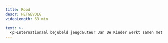 ```yaml
---
title: Rood
descr: HETGEVOLG
videoLength: 63 min

text: >-
  <p>Internationaal bejubeld jeugdauteur Jan De Kinder werkt samen met topacteur Stefaan Degand en regisseur Stefan Perceval aan een organisch verhaal over pesten.</p><p>Jan De Kinder koos voor de invalshoek van de ‘meeloper’ in dit geval een naamloze ik, die min of meer ongewild en onschuldig de aanzet geeft voor het pesten. In de theatrale vertaling van deze internationale bestseller gaan de makers opzoek naar hoe mensen in de schoenen kunnen staan van een getuige van een soort wreedheid die vast vaker op plaatsen voorkomen dan volwassenen zich willen inbeelden</p><p>.Dit maakt dit tot een subtiel verhaal, waar veel over te bespreken valt en dus is ROOD een waardevolle bijdrage aan het debat over pesten, aan het debat over de verantwoordelijkheid van elke betrokken partij en over het hoe pesten te stoppen is.</p><p>Auteur: Jan De Kinder</p><p>Spel: Stefaan Degand, Jan De Kinder, Agnes Bekx, Davy Wellens, Hilde Eykens, Rita Scheyltjens, Tom Bernaerts, Dirk Van Bladel, Ellen Damen, Rita Goossens, Carina Geerts, Emilia Van Sweeveldt, Naqib Yaqoobi, Char Lee en Roxanne Mees</p><p>Muziek: Kris Auwers</p><p>Licht: Ali – Al Atar</p><p>Kostuums: Kristel Van Wuytswinckel en Lie Van Roeyen</p><p>Regie: Stefan Perceval</p><p>Productie: HETGEVOLG</p>
---
```

